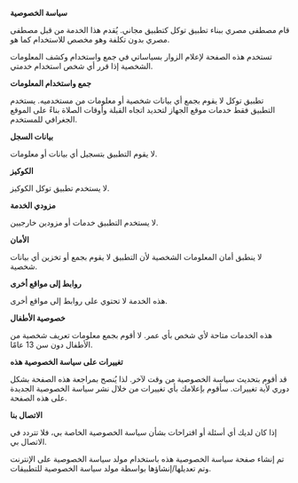 
**سياسة الخصوصية**

قام مصطفى مصري ببناء تطبيق توكل كتطبيق مجاني. يُقدم هذا الخدمة من قبل مصطفى مصري بدون تكلفة وهو مخصص للاستخدام كما هو.

تستخدم هذه الصفحة لإعلام الزوار بسياساتي في جمع واستخدام وكشف المعلومات الشخصية إذا قرر أي شخص استخدام خدمتي.

**جمع واستخدام المعلومات**

تطبيق توكل لا يقوم بجمع أي بيانات شخصية أو معلومات من مستخدميه. يستخدم التطبيق فقط خدمات موقع الجهاز لتحديد اتجاه القبلة وأوقات الصلاة بناءً على الموقع الجغرافي للمستخدم.

**بيانات السجل**

لا يقوم التطبيق بتسجيل أي بيانات أو معلومات.

**الكوكيز**

لا يستخدم تطبيق توكل الكوكيز.

**مزودي الخدمة**

لا يستخدم التطبيق خدمات أو مزودين خارجيين.

**الأمان**

لا ينطبق أمان المعلومات الشخصية لأن التطبيق لا يقوم بجمع أو تخزين أي بيانات شخصية.

**روابط إلى مواقع أخرى**

هذه الخدمة لا تحتوي على روابط إلى مواقع أخرى.

**خصوصية الأطفال**

هذه الخدمات متاحة لأي شخص بأي عمر. لا أقوم بجمع معلومات تعريف شخصية من الأطفال دون سن 13 عامًا.

**تغييرات على سياسة الخصوصية هذه**

قد أقوم بتحديث سياسة الخصوصية من وقت لآخر. لذا يُنصح بمراجعة هذه الصفحة بشكل دوري لأية تغييرات. سأقوم بإعلامك بأي تغييرات من خلال نشر سياسة الخصوصية الجديدة على هذه الصفحة.

**الاتصال بنا**

إذا كان لديك أي أسئلة أو اقتراحات بشأن سياسة الخصوصية الخاصة بي، فلا تتردد في الاتصال بي.

تم إنشاء صفحة سياسة الخصوصية هذه باستخدام مولد سياسة الخصوصية على الإنترنت وتم تعديلها/إنشاؤها بواسطة مولد سياسة الخصوصية للتطبيقات.
